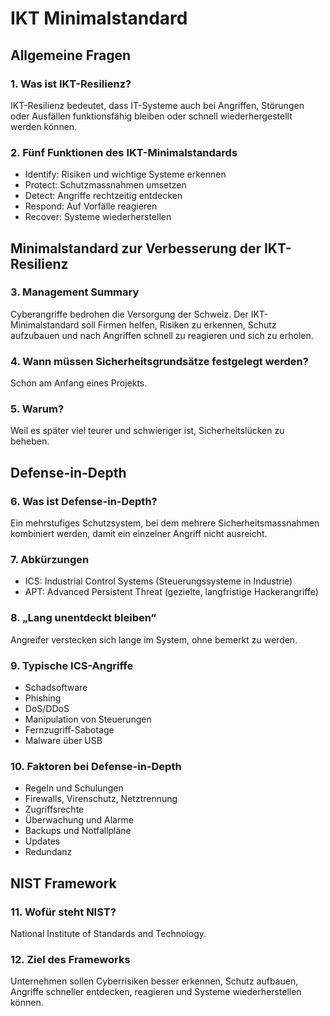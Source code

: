 # IKT Minimalstandard  

## Allgemeine Fragen  

### 1. Was ist IKT-Resilienz?  
IKT-Resilienz bedeutet, dass IT-Systeme auch bei Angriffen, Störungen oder Ausfällen funktionsfähig bleiben oder schnell wiederhergestellt werden können.  

### 2. Fünf Funktionen des IKT-Minimalstandards  
- Identify: Risiken und wichtige Systeme erkennen  
- Protect: Schutzmassnahmen umsetzen  
- Detect: Angriffe rechtzeitig entdecken  
- Respond: Auf Vorfälle reagieren  
- Recover: Systeme wiederherstellen  

## Minimalstandard zur Verbesserung der IKT-Resilienz  

### 3. Management Summary  
Cyberangriffe bedrohen die Versorgung der Schweiz. Der IKT-Minimalstandard soll Firmen helfen, Risiken zu erkennen, Schutz aufzubauen und nach Angriffen schnell zu reagieren und sich zu erholen.  

### 4. Wann müssen Sicherheitsgrundsätze festgelegt werden?  
Schon am Anfang eines Projekts.  

### 5. Warum?  
Weil es später viel teurer und schwieriger ist, Sicherheitslücken zu beheben.  

## Defense-in-Depth  

### 6. Was ist Defense-in-Depth?  
Ein mehrstufiges Schutzsystem, bei dem mehrere Sicherheitsmassnahmen kombiniert werden, damit ein einzelner Angriff nicht ausreicht.  

### 7. Abkürzungen  
- ICS: Industrial Control Systems (Steuerungssysteme in Industrie)  
- APT: Advanced Persistent Threat (gezielte, langfristige Hackerangriffe)  

### 8. „Lang unentdeckt bleiben“  
Angreifer verstecken sich lange im System, ohne bemerkt zu werden.  

### 9. Typische ICS-Angriffe  
- Schadsoftware  
- Phishing  
- DoS/DDoS  
- Manipulation von Steuerungen  
- Fernzugriff-Sabotage  
- Malware über USB  

### 10. Faktoren bei Defense-in-Depth  
- Regeln und Schulungen  
- Firewalls, Virenschutz, Netztrennung  
- Zugriffsrechte  
- Überwachung und Alarme  
- Backups und Notfallpläne  
- Updates  
- Redundanz  

## NIST Framework  

### 11. Wofür steht NIST?  
National Institute of Standards and Technology.  

### 12. Ziel des Frameworks  
Unternehmen sollen Cyberrisiken besser erkennen, Schutz aufbauen, Angriffe schneller entdecken, reagieren und Systeme wiederherstellen können.  